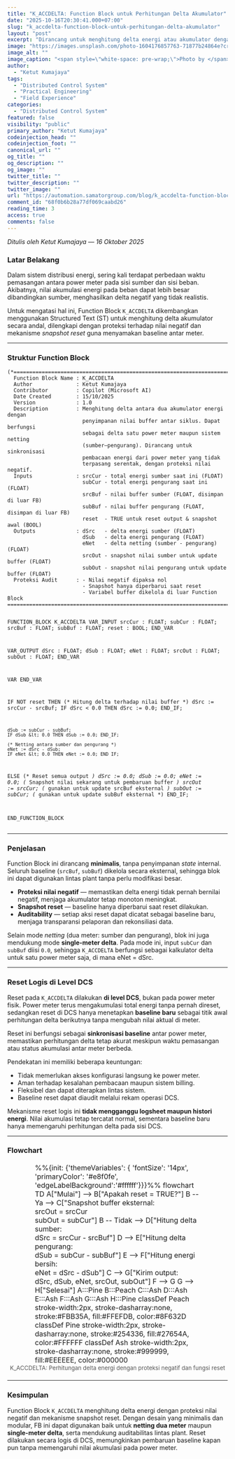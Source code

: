 ```yaml
---
title: "K_ACCDELTA: Function Block untuk Perhitungan Delta Akumulator"
date: "2025-10-16T20:30:41.000+07:00"
slug: "k_accdelta-function-block-untuk-perhitungan-delta-akumulator"
layout: "post"
excerpt: "Dirancang untuk menghitung delta energi atau akumulator dengan sinkronisasi baseline antar meter, tanpa mengganggu logsheet yang berjalan."
image: "https://images.unsplash.com/photo-1604176857763-71877b24864e?crop=entropy&cs=tinysrgb&fit=max&fm=jpg&ixid=M3wxMTc3M3wwfDF8c2VhcmNofDZ8fG1ldGVyfGVufDB8fHx8MTc2MDYxODMxOXww&ixlib=rb-4.1.0&q=80&w=2000"
image_alt: ""
image_caption: "<span style=\"white-space: pre-wrap;\">Photo by </span><a href=\"https://unsplash.com/@thejmoore?utm_source=ghost&amp;utm_medium=referral&amp;utm_campaign=api-credit\"><span style=\"white-space: pre-wrap;\">Jon Moore</span></a><span style=\"white-space: pre-wrap;\"> / </span><a href=\"https://unsplash.com/?utm_source=ghost&amp;utm_medium=referral&amp;utm_campaign=api-credit\"><span style=\"white-space: pre-wrap;\">Unsplash</span></a>"
author:
  - "Ketut Kumajaya"
tags:
  - "Distributed Control System"
  - "Practical Engineering"
  - "Field Experience"
categories:
  - "Distributed Control System"
featured: false
visibility: "public"
primary_author: "Ketut Kumajaya"
codeinjection_head: ""
codeinjection_foot: ""
canonical_url: ""
og_title: ""
og_description: ""
og_image: ""
twitter_title: ""
twitter_description: ""
twitter_image: ""
url: "https://automation.samatorgroup.com/blog/k_accdelta-function-block-untuk-perhitungan-delta-akumulator/"
comment_id: "68f0b6b28a77df069caabd26"
reading_time: 3
access: true
comments: false
---
```


<p><em>Ditulis oleh Ketut Kumajaya — 16 Oktober 2025</em></p>
<h3 id="latar-belakang">Latar Belakang</h3>
<p>Dalam sistem distribusi energi, sering kali terdapat perbedaan waktu pemasangan antara power meter pada sisi sumber dan sisi beban. Akibatnya, nilai akumulasi energi pada beban dapat lebih besar dibandingkan sumber, menghasilkan delta negatif yang tidak realistis.</p>
<p>Untuk mengatasi hal ini, Function Block <code>K_ACCDELTA</code> dikembangkan menggunakan Structured Text (ST) untuk menghitung delta akumulator secara andal, dilengkapi dengan proteksi terhadap nilai negatif dan mekanisme <em>snapshot reset</em> guna menyamakan baseline antar meter.</p>
<hr>
<h3 id="struktur-function-block">Struktur Function Block</h3>
<pre><code class="language-pascal">(*=============================================================================
  Function Block Name : K_ACCDELTA
  Author              : Ketut Kumajaya
  Contributor         : Copilot (Microsoft AI)
  Date Created        : 15/10/2025
  Version             : 1.0
  Description         : Menghitung delta antara dua akumulator energi dengan
                        penyimpanan nilai buffer antar siklus. Dapat berfungsi
                        sebagai delta satu power meter maupun sistem netting
                        (sumber–pengurang). Dirancang untuk sinkronisasi
                        pembacaan energi dari power meter yang tidak
                        terpasang serentak, dengan proteksi nilai negatif.
  Inputs              : srcCur - total energi sumber saat ini (FLOAT)
                        subCur - total energi pengurang saat ini (FLOAT)
                        srcBuf - nilai buffer sumber (FLOAT, disimpan di luar FB)
                        subBuf - nilai buffer pengurang (FLOAT, disimpan di luar FB)
                        reset  - TRUE untuk reset output &amp; snapshot awal (BOOL)
  Outputs             : dSrc   - delta energi sumber (FLOAT)
                        dSub   - delta energi pengurang (FLOAT)
                        eNet   - delta netting (sumber - pengurang) (FLOAT)
                        srcOut - snapshot nilai sumber untuk update buffer (FLOAT)
                        subOut - snapshot nilai pengurang untuk update buffer (FLOAT)
  Proteksi Audit      : - Nilai negatif dipaksa nol
                        - Snapshot hanya diperbarui saat reset
                        - Variabel buffer dikelola di luar Function Block
=============================================================================*)

FUNCTION_BLOCK K_ACCDELTA
VAR_INPUT
    srcCur : FLOAT;
    subCur : FLOAT;
    srcBuf : FLOAT;
    subBuf : FLOAT;
    reset  : BOOL;
END_VAR

VAR_OUTPUT
    dSrc   : FLOAT;
    dSub   : FLOAT;
    eNet   : FLOAT;
    srcOut : FLOAT;
    subOut : FLOAT;
END_VAR

VAR
END_VAR

IF NOT reset THEN
    (* Hitung delta terhadap nilai buffer *)
    dSrc := srcCur - srcBuf;
    IF dSrc &lt; 0.0 THEN dSrc := 0.0; END_IF;

    dSub := subCur - subBuf;
    IF dSub &lt; 0.0 THEN dSub := 0.0; END_IF;

    (* Netting antara sumber dan pengurang *)
    eNet := dSrc - dSub;
    IF eNet &lt; 0.0 THEN eNet := 0.0; END_IF;
ELSE
    (* Reset semua output *)
    dSrc := 0.0;
    dSub := 0.0;
    eNet := 0.0;
    (* Snapshot nilai sekarang untuk pembaruan buffer *)
    srcOut := srcCur; (* gunakan untuk update srcBuf eksternal *)
    subOut := subCur; (* gunakan untuk update subBuf eksternal *)
END_IF;

END_FUNCTION_BLOCK
</code></pre>
<hr>
<h3 id="penjelasan">Penjelasan</h3>
<p>Function Block ini dirancang <strong>minimalis</strong>, tanpa penyimpanan <em>state</em> internal. Seluruh baseline (<code>srcBuf</code>, <code>subBuf</code>) dikelola secara eksternal, sehingga blok ini dapat digunakan lintas plant tanpa perlu modifikasi besar.</p>
<ul>
<li><strong>Proteksi nilai negatif</strong> — memastikan delta energi tidak pernah bernilai negatif, menjaga akumulator tetap monoton meningkat.</li>
<li><strong>Snapshot reset</strong> — baseline hanya diperbarui saat reset dilakukan.</li>
<li><strong>Auditability</strong> — setiap aksi reset dapat dicatat sebagai baseline baru, menjaga transparansi pelaporan dan rekonsiliasi data.</li>
</ul>
<p>Selain mode <em>netting</em> (dua meter: sumber dan pengurang), blok ini juga mendukung mode <strong>single-meter delta</strong>. Pada mode ini, input <code>subCur</code> dan <code>subBuf</code> diisi <code>0.0</code>, sehingga <code>K_ACCDELTA</code> berfungsi sebagai kalkulator delta untuk satu power meter saja, di mana eNet = dSrc.</p>
<hr>
<h3 id="reset-logis-di-level-dcs">Reset Logis di Level DCS</h3>
<p>Reset pada <code>K_ACCDELTA</code> dilakukan <strong>di level DCS</strong>, bukan pada power meter fisik. Power meter terus mengakumulasi total energi tanpa pernah direset, sedangkan reset di DCS hanya menetapkan <strong>baseline baru</strong> sebagai titik awal perhitungan delta berikutnya tanpa mengubah nilai aktual di meter.</p>
<p>Reset ini berfungsi sebagai <strong>sinkronisasi baseline</strong> antar power meter, memastikan perhitungan delta tetap akurat meskipun waktu pemasangan atau status akumulasi antar meter berbeda.</p>
<p>Pendekatan ini memiliki beberapa keuntungan:</p>
<ul>
<li>Tidak memerlukan akses konfigurasi langsung ke power meter.</li>
<li>Aman terhadap kesalahan pembacaan maupun sistem billing.</li>
<li>Fleksibel dan dapat diterapkan lintas sistem.</li>
<li>Baseline reset dapat diaudit melalui rekam operasi DCS.</li>
</ul>
<p>Mekanisme reset logis ini <strong>tidak mengganggu logsheet maupun histori energi</strong>. Nilai akumulasi tetap tercatat normal, sementara baseline baru hanya memengaruhi perhitungan delta pada sisi DCS.</p>
<hr>
<h3 id="flowchart">Flowchart</h3>
<figure style="display: flex; flex-direction: column; align-items: center; margin: 20px 0;">
  <div class="mermaid" style="width:75%; max-width:700px; font-size:16px;">
%%{init: {'themeVariables': { 'fontSize': '14px', 'primaryColor': '#e8f0fe', 'edgeLabelBackground':'#ffffff'}}}%%
flowchart TD
    A["Mulai"] --&gt; B["Apakah reset = TRUE?"]
    B -- Ya --&gt; C["Snapshot buffer eksternal:<br>srcOut = srcCur<br>subOut = subCur"]
    B -- Tidak --&gt; D["Hitung delta sumber:<br>dSrc = srcCur - srcBuf"]
    D --&gt; E["Hitung delta pengurang:<br>dSub = subCur - subBuf"]
    E --&gt; F["Hitung energi bersih:<br>eNet = dSrc - dSub"]
    C --&gt; G["Kirim output:<br>dSrc, dSub, eNet, srcOut, subOut"]
    F --&gt; G
    G --&gt; H["Selesai"]
    A:::Pine
    B:::Peach
    C:::Ash
    D:::Ash
    E:::Ash
    F:::Ash
    G:::Ash
    H:::Pine
    classDef Peach stroke-width:2px, stroke-dasharray:none, stroke:#FBB35A, fill:#FFEFDB, color:#8F632D
    classDef Pine stroke-width:2px, stroke-dasharray:none, stroke:#254336, fill:#27654A, color:#FFFFFF
    classDef Ash stroke-width:2px, stroke-dasharray:none, stroke:#999999, fill:#EEEEEE, color:#000000
  </div>
  <figcaption style="text-align:center; font-size:13px; color:#555;">
    K_ACCDELTA: Perhitungan delta energi dengan proteksi negatif dan fungsi reset
  </figcaption>
</figure>
<hr>
<h3 id="kesimpulan">Kesimpulan</h3>
<p>Function Block <code>K_ACCDELTA</code> menghitung delta energi dengan proteksi nilai negatif dan mekanisme snapshot reset. Dengan desain yang minimalis dan modular, FB ini dapat digunakan baik untuk <strong>netting dua meter</strong> maupun <strong>single-meter delta</strong>, serta mendukung auditabilitas lintas plant. Reset dilakukan secara logis di DCS, memungkinkan pembaruan baseline kapan pun tanpa memengaruhi nilai akumulasi pada power meter.</p>
